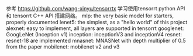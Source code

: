 参考 https://github.com/wang-xinyu/tensorrtx
学习使用tensorrt python API 和 tensorrt C++ API 搭建网络。
mlp: the very basic model for starters, properly documented
lenet5: the simplest, as a "hello world" of this project
alexnet: easy to implement, all layers are supported in tensorrt
googlenet: GoogLeNet (Inception v1)
inception: inceptionV3 and inceptionV4
resnet: resnet-18 are implemented
mnasnet: MNASNet with depth multiplier of 0.5 from the paper
mobilenet: mobilenet v2 and v3